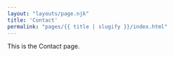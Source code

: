```yaml
---
layout: "layouts/page.njk"
title: 'Contact'
permalink: "pages/{{ title | slugify }}/index.html"
---
```


This is the Contact page.